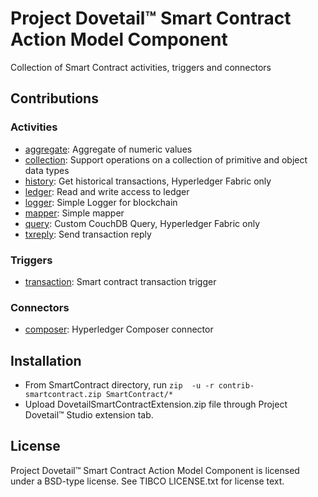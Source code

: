# Project Dovetail™ Smart Contract Action Model Component

Collection of Smart Contract activities, triggers and connectors 

## Contributions

### Activities
* [aggregate](activity/aggregate): Aggregate of numeric values
* [collection](activity/collection): Support operations on a collection of primitive and object data types 
* [history](activity/history): Get historical transactions, Hyperledger Fabric only
* [ledger](activity/ledger): Read and write access to ledger 
* [logger](activity/logger): Simple Logger for blockchain
* [mapper](activity/mapper): Simple mapper
* [query](activity/query): Custom CouchDB Query, Hyperledger Fabric only
* [txreply](activity/txreply): Send transaction reply

### Triggers
* [transaction](trigger/transaction): Smart contract transaction trigger
 
### Connectors
* [composer](connector/composer): Hyperledger Composer connector

## Installation

* From SmartContract directory, run ```zip  -u -r contrib-smartcontract.zip SmartContract/*```
* Upload DovetailSmartContractExtension.zip file through Project Dovetail™ Studio extension tab.

## License
Project Dovetail™ Smart Contract Action Model Component is licensed under a BSD-type license. See TIBCO LICENSE.txt for license text.


